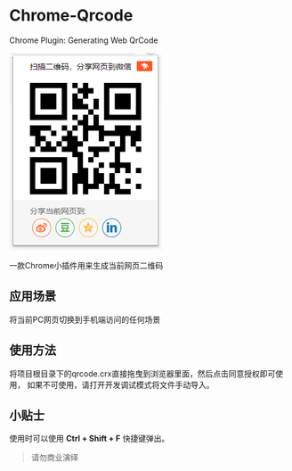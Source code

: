 # Chrome-Qrcode
Chrome Plugin: Generating Web QrCode

![DEMO](https://raw.githubusercontent.com/gouyuwang/chrome-qrcode/master/demo.png)

一款Chrome小插件用来生成当前网页二维码

## 应用场景

将当前PC网页切换到手机端访问的任何场景

## 使用方法

将项目根目录下的qrcode.crx直接拖曳到浏览器里面，然后点击同意授权即可使用， 如果不可使用，请打开开发调试模式将文件手动导入。

## 小贴士

使用时可以使用 **Ctrl + Shift + F** 快捷键弹出。

> 请勿商业演绎
